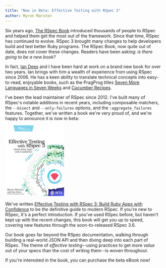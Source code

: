 ```yaml
---
title: "Now in Beta: Effective Testing with RSpec 3"
author: Myron Marston
---
```


Six years ago, [The RSpec Book](https://pragprog.com/book/achbd/the-rspec-book)
introduced thousands of people to RSpec and helped them get the most out of the
framework. Since that time, RSpec has continued to evolve. RSpec 3 brought many
changes to help developers build and test better Ruby programs. The RSpec Book,
now quite out of date, does not cover these changes.  Readers have been
asking: _is there going to be a new book?_

In fact, [Ian Dees](https://twitter.com/undees) and I have been hard at work on
a brand new book for over two years. Ian brings with him a wealth of experience
from using RSpec since 2006. He has a keen ability to translate technical
concepts into easy-to-read, enjoyable books, such as the PragProg titles [Seven
More Languages in Seven
Weeks](https://pragprog.com/book/7lang/seven-more-languages-in-seven-weeks) and
[Cucumber Recipes](https://pragprog.com/book/dhwcr/cucumber-recipes).

I've been the lead maintainer of RSpec since 2012.  I've built many of RSpec's
notable additions in recent years, including composable matchers, the `--bisect`
and `--only-failures` options, and the `:aggregate_failures` features. Together,
we've written a book we're very proud of, and we're happy to announce it is now in beta:

<div class="rspec-3-book">
  <a href="https://pragprog.com/book/rspec3/effective-testing-with-rspec-3">
    <img alt="Cover image for Effective Testing with RSpec 3" class="cover-xlarge b-lazy book-cover" height="228" id="title-book-cover-rspec3" itemprop="image" src="/images/rspec3_book_beta.jpg" title="Cover image for Effective Testing with RSpec 3" width="190">
  </a>
</div>

We've written [Effective Testing with RSpec 3: Build Ruby Apps with
Confidence](https://pragprog.com/book/rspec3/effective-testing-with-rspec-3) to
be _the_ definitive guide to modern RSpec. If you're new to RSpec, it's a
perfect introduction. If you've used RSpec before, but haven't kept up with the
recent changes, this book will get you up to speed, covering new features through
the soon-to-released RSpec 3.6.

Our book goes far beyond the RSpec documentation, walking through
building a real-world JSON API and then diving deep into each part
of RSpec. The theme of _effective testing_--using practices to get
more _value_ out of your specs than the cost of writing them--is woven
throughout.

If you're interested in the book, you can purchase the beta eBook now!
